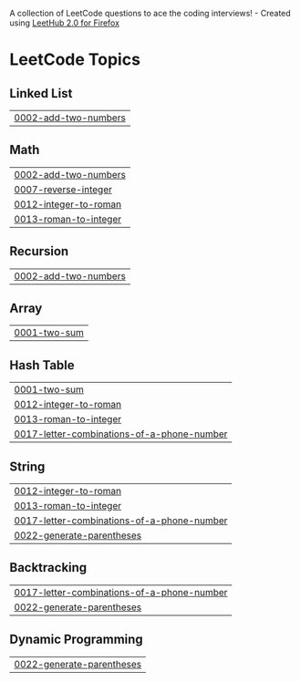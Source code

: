 A collection of LeetCode questions to ace the coding interviews! - Created using [LeetHub 2.0 for Firefox](https://github.com/maitreya2954/LeetHub-2.0-Firefox)
<!---LeetCode Topics Start-->
# LeetCode Topics
## Linked List
|  |
| ------- |
| [0002-add-two-numbers](https://github.com/sunnyjin2002/Personal-Projects/tree/master/0002-add-two-numbers) |
## Math
|  |
| ------- |
| [0002-add-two-numbers](https://github.com/sunnyjin2002/Personal-Projects/tree/master/0002-add-two-numbers) |
| [0007-reverse-integer](https://github.com/sunnyjin2002/Personal-Projects/tree/master/0007-reverse-integer) |
| [0012-integer-to-roman](https://github.com/sunnyjin2002/Personal-Projects/tree/master/0012-integer-to-roman) |
| [0013-roman-to-integer](https://github.com/sunnyjin2002/Personal-Projects/tree/master/0013-roman-to-integer) |
## Recursion
|  |
| ------- |
| [0002-add-two-numbers](https://github.com/sunnyjin2002/Personal-Projects/tree/master/0002-add-two-numbers) |
## Array
|  |
| ------- |
| [0001-two-sum](https://github.com/sunnyjin2002/Personal-Projects/tree/master/0001-two-sum) |
## Hash Table
|  |
| ------- |
| [0001-two-sum](https://github.com/sunnyjin2002/Personal-Projects/tree/master/0001-two-sum) |
| [0012-integer-to-roman](https://github.com/sunnyjin2002/Personal-Projects/tree/master/0012-integer-to-roman) |
| [0013-roman-to-integer](https://github.com/sunnyjin2002/Personal-Projects/tree/master/0013-roman-to-integer) |
| [0017-letter-combinations-of-a-phone-number](https://github.com/sunnyjin2002/Personal-Projects/tree/master/0017-letter-combinations-of-a-phone-number) |
## String
|  |
| ------- |
| [0012-integer-to-roman](https://github.com/sunnyjin2002/Personal-Projects/tree/master/0012-integer-to-roman) |
| [0013-roman-to-integer](https://github.com/sunnyjin2002/Personal-Projects/tree/master/0013-roman-to-integer) |
| [0017-letter-combinations-of-a-phone-number](https://github.com/sunnyjin2002/Personal-Projects/tree/master/0017-letter-combinations-of-a-phone-number) |
| [0022-generate-parentheses](https://github.com/sunnyjin2002/Personal-Projects/tree/master/0022-generate-parentheses) |
## Backtracking
|  |
| ------- |
| [0017-letter-combinations-of-a-phone-number](https://github.com/sunnyjin2002/Personal-Projects/tree/master/0017-letter-combinations-of-a-phone-number) |
| [0022-generate-parentheses](https://github.com/sunnyjin2002/Personal-Projects/tree/master/0022-generate-parentheses) |
## Dynamic Programming
|  |
| ------- |
| [0022-generate-parentheses](https://github.com/sunnyjin2002/Personal-Projects/tree/master/0022-generate-parentheses) |
<!---LeetCode Topics End-->